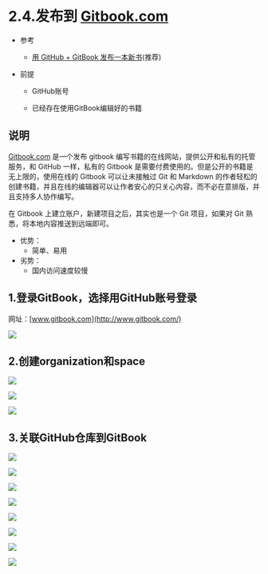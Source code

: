 # 2.4.发布到 [Gitbook.com](http://gitbook.com/)

* 参考

  * [用 GitHub + GitBook 发布一本新书](https://www.jianshu.com/p/f2cc70a73a90)(推荐)

* 前提

  * GitHub账号

  * 已经存在使用GitBook编辑好的书籍

## 说明

[Gitbook.com](https://gitbook.com/) 是一个发布 gitbook 编写书籍的在线网站，提供公开和私有的托管服务，和 GitHub 一样，私有的 Gitbook 是需要付费使用的。但是公开的书籍是无上限的，使用在线的 Gitbook 可以让未接触过 Git 和 Markdown 的作者轻松的创建书籍，并且在线的编辑器可以让作者安心的只关心内容，而不必在意排版，并且支持多人协作编写。

在 Gitbook 上建立账户，新建项目之后，其实也是一个 Git 项目，如果对 Git 熟悉，将本地内容推送到远端即可。

* 优势：
  * 简单、易用
* 劣势：
  * 国内访问速度较慢

## 1.登录GitBook，选择用GitHub账号登录

网址：[www.gitbook.com](http://www.gitbook.com/)

![](image/gitbook-login.png)

## 2.创建organization和space

![](image/gitbook-create-organization.png)

![](image/gitbook-create-organization-step.png)

![](image/gitbook-create-space-step.png)

## 3.关联GitHub仓库到GitBook

![](image/gitbook-connect-github-step-1.png)

![](image/gitbook-connect-github-step-2.png)

![](image/gitbook-connect-github-step-3.png)

![](image/gitbook-connect-github-step-4.png)

![](image/gitbook-connect-github-step-5.png)

![](image/gitbook-connect-github-step-6.png)

![](image/gitbook-connect-github-step-7.png)

![](image/gitbook-connect-github-step-8.png)

